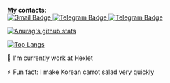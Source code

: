 <p>
  <b>My contacts:</b>
  <br>
  <a href="mailto:pickle@gmail.com">
    <img src="https://img.shields.io/badge/-Gmail-c14438?style=for-the-badge&logo=Gmail&logoColor=white" alt="Gmail Badge">
  </a>
  <a href="https://t.me/it_heisenberg">
    <img src="https://img.shields.io/badge/-telegram-0088cc?style=for-the-badge&logo=telegram&logoColor=white" alt="Telegram Badge">
  </a>
  <a href="https://twitter.com/it_heisenberg">
    <img src="https://img.shields.io/badge/-Twitter-1d9bf0?style=for-the-badge&logo=twitter&logoColor=white" alt="Telegram Badge">
  </a>
</p>

[![Anurag's github stats](https://github-readme-stats.vercel.app/api?username=ashikov&show_icons=true)](https://github.com/ashikov)

<!--
**ashikov/ashikov** is a ✨ _special_ ✨ repository because its `README.md` (this file) appears on your GitHub profile.
Here are some ideas to get you started:
- 🔭 I’m currently working on ...
- 🌱 I’m currently learning ...
- 👯 I’m looking to collaborate on ...
- 🤔 I’m looking for help with ...
- 💬 Ask me about ...
- 📫 How to reach me: ...
- 😄 Pronouns: ...
- ⚡ Fun fact: ...
-->

[![Top Langs](https://github-readme-stats.vercel.app/api/top-langs/?username=ashikov&layout=compact)](https://github.com/anuraghazra/github-readme-stats)

🔭 I'm currently work at Hexlet

⚡ Fun fact: I make Korean carrot salad very quickly

